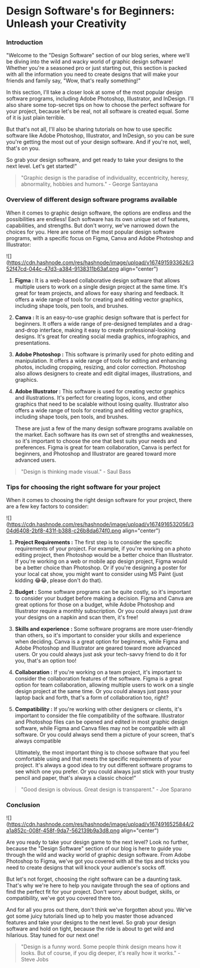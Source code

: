 # Design Software's for Beginners: Unleash your Creativity

### Introduction

"Welcome to the "Design Software" section of our blog series, where we'll be diving into the wild and wacky world of graphic design software! Whether you're a seasoned pro or just starting out, this section is packed with all the information you need to create designs that will make your friends and family say, "Wow, that's really something!"

In this section, I'll take a closer look at some of the most popular design software programs, including Adobe Photoshop, Illustrator, and InDesign. I'll also share some top-secret tips on how to choose the perfect software for your project, because let's be real, not all software is created equal. Some of it is just plain terrible.

But that's not all, I'll also be sharing tutorials on how to use specific software like Adobe Photoshop, Illustrator, and InDesign, so you can be sure you're getting the most out of your design software. And if you're not, well, that's on you.

So grab your design software, and get ready to take your designs to the next level. Let's get started!"

> "Graphic design is the paradise of individuality, eccentricity, heresy, abnormality, hobbies and humors." - George Santayana

### Overview of different design software programs available

When it comes to graphic design software, the options are endless and the possibilities are endless! Each software has its own unique set of features, capabilities, and strengths. But don't worry, we've narrowed down the choices for you. Here are some of the most popular design software programs, with a specific focus on Figma, Canva and Adobe Photoshop and Illustrator:

![](https://cdn.hashnode.com/res/hashnode/image/upload/v1674915933626/352f47cd-044c-47d3-a384-9138311b63af.png align="center")

1. **Figma :** It is a web-based collaborative design software that allows multiple users to work on a single design project at the same time. It's great for team projects, and allows for easy sharing and feedback. It offers a wide range of tools for creating and editing vector graphics, including shape tools, pen tools, and brushes.
    
2. **Canva :** It is an easy-to-use graphic design software that is perfect for beginners. It offers a wide range of pre-designed templates and a drag-and-drop interface, making it easy to create professional-looking designs. It's great for creating social media graphics, infographics, and presentations.
    
3. **Adobe Photoshop :** This software is primarily used for photo editing and manipulation. It offers a wide range of tools for editing and enhancing photos, including cropping, resizing, and color correction. Photoshop also allows designers to create and edit digital images, illustrations, and graphics.
    
4. **Adobe Illustrator :** This software is used for creating vector graphics and illustrations. It's perfect for creating logos, icons, and other graphics that need to be scalable without losing quality. Illustrator also offers a wide range of tools for creating and editing vector graphics, including shape tools, pen tools, and brushes.
    
    These are just a few of the many design software programs available on the market. Each software has its own set of strengths and weaknesses, so it's important to choose the one that best suits your needs and preferences. Figma is great for team collaboration, Canva is perfect for beginners, and Photoshop and Illustrator are geared toward more advanced users.
    

> "Design is thinking made visual." - Saul Bass

### Tips for choosing the right software for your project

When it comes to choosing the right design software for your project, there are a few key factors to consider:

![](https://cdn.hashnode.com/res/hashnode/image/upload/v1674916532056/304d6408-2bf8-431f-b388-c26b8da674f0.png align="center")

1. **Project Requirements :** The first step is to consider the specific requirements of your project. For example, if you're working on a photo editing project, then Photoshop would be a better choice than Illustrator. If you're working on a web or mobile app design project, Figma would be a better choice than Photoshop. Or if you're designing a poster for your local cat show, you might want to consider using MS Paint (just kidding 😂😂, please don't do that).
    
2. **Budget :** Some software programs can be quite costly, so it's important to consider your budget before making a decision. Figma and Canva are great options for those on a budget, while Adobe Photoshop and Illustrator require a monthly subscription. Or you could always just draw your designs on a napkin and scan them, it's free!
    
3. **Skills and experience :** Some software programs are more user-friendly than others, so it's important to consider your skills and experience when deciding. Canva is a great option for beginners, while Figma and Adobe Photoshop and Illustrator are geared toward more advanced users. Or you could always just ask your tech-savvy friend to do it for you, that's an option too!
    
4. **Collaboration :** If you're working on a team project, it's important to consider the collaboration features of the software. Figma is a great option for team collaboration, allowing multiple users to work on a single design project at the same time. Or you could always just pass your laptop back and forth, that's a form of collaboration too, right?
    
5. **Compatibility :** If you're working with other designers or clients, it's important to consider the file compatibility of the software. Illustrator and Photoshop files can be opened and edited in most graphic design software, while Figma and Canva files may not be compatible with all software. Or you could always send them a picture of your screen, that's always compatible
    
    Ultimately, the most important thing is to choose software that you feel comfortable using and that meets the specific requirements of your project. It's always a good idea to try out different software programs to see which one you prefer. Or you could always just stick with your trusty pencil and paper, that's always a classic choice!"
    

> "Good design is obvious. Great design is transparent." - Joe Sparano

### Conclusion

![](https://cdn.hashnode.com/res/hashnode/image/upload/v1674916525844/2a1a852c-008f-458f-9da7-562139b9a3d8.png align="center")

Are you ready to take your design game to the next level? Look no further, because the "Design Software" section of our blog is here to guide you through the wild and wacky world of graphic design software. From Adobe Photoshop to Figma, we've got you covered with all the tips and tricks you need to create designs that will knock your audience's socks off.

But let's not forget, choosing the right software can be a daunting task. That's why we're here to help you navigate through the sea of options and find the perfect fit for your project. Don't worry about budget, skills, or compatibility, we've got you covered there too.

And for all you pros out there, don't think we've forgotten about you. We've got some juicy tutorials lined up to help you master those advanced features and take your designs to the next level. So grab your design software and hold on tight, because the ride is about to get wild and hilarious. Stay tuned for our next one!

> "Design is a funny word. Some people think design means how it looks. But of course, if you dig deeper, it's really how it works." - Steve Jobs